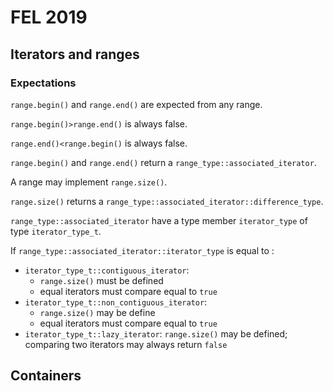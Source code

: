 # FEL 2019

## Iterators and ranges

### Expectations

`range.begin()` and `range.end()` are expected from any range.

`range.begin()>range.end()` is always false.

`range.end()<range.begin()` is always false.

`range.begin()` and `range.end()` return a `range_type::associated_iterator`.

A range may implement `range.size()`.

`range.size()` returns a `range_type::associated_iterator::difference_type`.

`range_type::associated_iterator` have a type member `iterator_type` of type `iterator_type_t`. 

If `range_type::associated_iterator::iterator_type` is equal to :
* `iterator_type_t::contiguous_iterator`: 
	* `range.size()` must be defined
	* equal iterators must compare equal to `true`
* `iterator_type_t::non_contiguous_iterator`:
	* `range.size()` may be define
	* equal iterators must compare equal to `true`
* `iterator_type_t::lazy_iterator`: `range.size()` may be defined; comparing two iterators may always return `false`

## Containers


